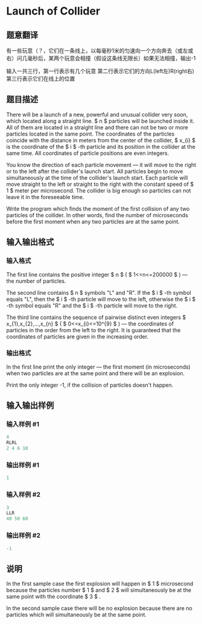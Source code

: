 # Launch of Collider

## 题意翻译

有一些玩意（？，它们在一条线上，以每毫秒1米的匀速向一个方向奔去（或左或右）问几毫秒后，某两个玩意会相撞（假设这条线无限长）如果无法相撞，输出-1

输入一共三行，第一行表示有几个玩意 第二行表示它们的方向L(left左)R(right右) 第三行表示它们在线上的位置

## 题目描述

There will be a launch of a new, powerful and unusual collider very soon, which located along a straight line. $ n $ particles will be launched inside it. All of them are located in a straight line and there can not be two or more particles located in the same point. The coordinates of the particles coincide with the distance in meters from the center of the collider, $ x_{i} $ is the coordinate of the $ i $ -th particle and its position in the collider at the same time. All coordinates of particle positions are even integers.

You know the direction of each particle movement — it will move to the right or to the left after the collider's launch start. All particles begin to move simultaneously at the time of the collider's launch start. Each particle will move straight to the left or straight to the right with the constant speed of $ 1 $ meter per microsecond. The collider is big enough so particles can not leave it in the foreseeable time.

Write the program which finds the moment of the first collision of any two particles of the collider. In other words, find the number of microseconds before the first moment when any two particles are at the same point.

## 输入输出格式

### 输入格式

The first line contains the positive integer $ n $ ( $ 1<=n<=200000 $ ) — the number of particles.

The second line contains $ n $ symbols "L" and "R". If the $ i $ -th symbol equals "L", then the $ i $ -th particle will move to the left, otherwise the $ i $ -th symbol equals "R" and the $ i $ -th particle will move to the right.

The third line contains the sequence of pairwise distinct even integers $ x_{1},x_{2},...,x_{n} $ ( $ 0<=x_{i}<=10^{9} $ ) — the coordinates of particles in the order from the left to the right. It is guaranteed that the coordinates of particles are given in the increasing order.

### 输出格式

In the first line print the only integer — the first moment (in microseconds) when two particles are at the same point and there will be an explosion.

Print the only integer -1, if the collision of particles doesn't happen.

## 输入输出样例

### 输入样例 #1

```cpp
4
RLRL
2 4 6 10

```
### 输出样例 #1

```cpp
1

```
### 输入样例 #2

```cpp
3
LLR
40 50 60

```
### 输出样例 #2

```cpp
-1

```
## 说明

In the first sample case the first explosion will happen in $ 1 $ microsecond because the particles number $ 1 $ and $ 2 $ will simultaneously be at the same point with the coordinate $ 3 $ .

In the second sample case there will be no explosion because there are no particles which will simultaneously be at the same point.

